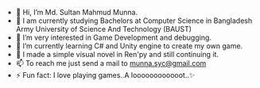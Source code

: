 - 👋 Hi, I’m Md. Sultan Mahmud Munna.
- 🐸 I am currently studying Bachelors at Computer Science in Bangladesh Army University of Science And Technology (BAUST)
- 👀 I’m very interested in Game Development and debugging.
- 🌱 I’m currently learning C# and Unity engine to create my own game.
- 🌹 I made a simple visual novel in Ren'py and still continuing it.
- 📫 To reach me just send a mail to munna.syc@gmail.com
- ⚡ Fun fact: I love playing games..A loooooooooooot..✨

<!---
sultanmunna/sultanmunna is a ✨ special ✨ repository because its `README.md` (this file) appears on your GitHub profile.
You can click the Preview link to take a look at your changes.
--->
